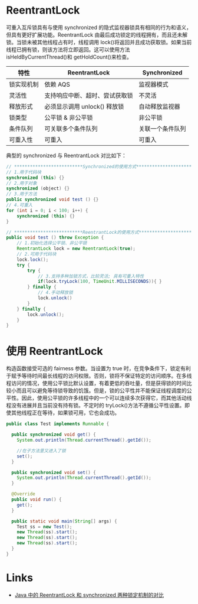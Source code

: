 # ReentrantLock

可重入互斥锁具有与使用 synchronized 的隐式监视器锁具有相同的行为和语义，但具有更好扩展功能。ReentrantLock 由最后成功锁定的线程拥有，而且还未解锁。当锁未被其他线程占有时，线程调用 lock()将返回并且成功获取锁。如果当前线程已拥有锁，则该方法将立即返回。这可以使用方法 isHeldByCurrentThread()和 getHoldCount()来检查。

| 特性       | ReentrantLock                  | Synchronized     |
| ---------- | ------------------------------ | ---------------- |
| 锁实现机制 | 依赖 AQS                       | 监视器模式       |
| 灵活性     | 支持响应中断、超时、尝试获取锁 | 不灵活           |
| 释放形式   | 必须显示调用 unlock() 释放锁   | 自动释放监视器   |
| 锁类型     | 公平锁 & 非公平锁              | 非公平锁         |
| 条件队列   | 可关联多个条件队列             | 关联一个条件队列 |
| 可重入性   | 可重入                         | 可重入           |

典型的 synchronized 与 ReentrantLock 对比如下：

```java
// **************************Synchronized的使用方式**************************
// 1.用于代码块
synchronized (this) {}
// 2.用于对象
synchronized (object) {}
// 3.用于方法
public synchronized void test () {}
// 4.可重入
for (int i = 0; i < 100; i++) {
	synchronized (this) {}
}

// **************************ReentrantLock的使用方式**************************
public void test () throw Exception {
	// 1.初始化选择公平锁、非公平锁
	ReentrantLock lock = new ReentrantLock(true);
	// 2.可用于代码块
	lock.lock();
	try {
		try {
			// 3.支持多种加锁方式，比较灵活; 具有可重入特性
			if(lock.tryLock(100, TimeUnit.MILLISECONDS)){ }
		} finally {
			// 4.手动释放锁
			lock.unlock()
		}
	} finally {
		lock.unlock();
	}
}
```

# 使用 ReentrantLock

构造函数接受可选的 fairness 参数。当设置为 true 时，在竞争条件下，锁定有利于赋予等待时间最长线程的访问权限。否则，锁将不保证特定的访问顺序。在多线程访问的情况，使用公平锁比默认设置，有着更低的吞吐量，但是获得锁的时间比较小而且可以避免等待锁导致的饥饿。但是，锁的公平性并不能保证线程调度的公平性。因此，使用公平锁的许多线程中的一个可以连续多次获得它，而其他活动线程没有进展并且当前没有持有锁。不定时的 tryLock()方法不遵循公平性设置。即使其他线程正在等待，如果锁可用，它也会成功。

```java
public class Test implements Runnable {

  public synchronized void get() {
    System.out.println(Thread.currentThread().getId());

    //在子方法里又进入了锁
    set();
  }

  public synchronized void set() {
    System.out.println(Thread.currentThread().getId());
  }

  @Override
  public void run() {
    get();
  }

  public static void main(String[] args) {
    Test ss = new Test();
    new Thread(ss).start();
    new Thread(ss).start();
    new Thread(ss).start();
  }
}
```

# Links

- [Java 中的 ReentrantLock 和 synchronized 两种锁定机制的对比](http://my.eoe.cn/niunaixiaoshu/archive/5227.html)
